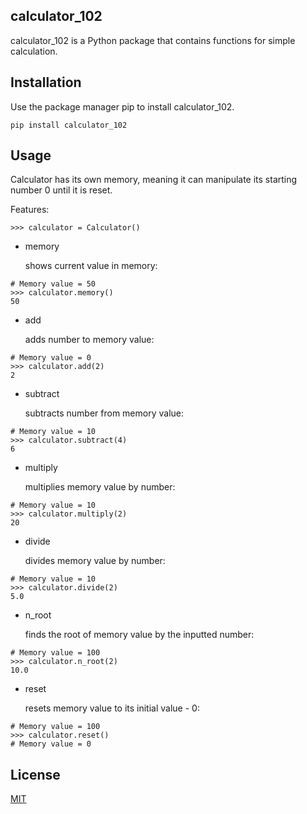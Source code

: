 ## calculator_102

calculator_102 is a Python package that contains functions for simple calculation.

## Installation
Use the package manager pip to install calculator_102.
```
pip install calculator_102
```

## Usage
Calculator has its own memory, meaning it can manipulate its starting number 0 until it is reset.

Features:
```
>>> calculator = Calculator()
```
- memory

  shows current value in memory:
```
# Memory value = 50
>>> calculator.memory()
50
```
- add

    adds number to memory value:
```
# Memory value = 0
>>> calculator.add(2)
2
```
- subtract

    subtracts number from memory value:
```
# Memory value = 10
>>> calculator.subtract(4)
6
```
- multiply

    multiplies memory value by number:
```
# Memory value = 10
>>> calculator.multiply(2)
20
```
- divide

    divides memory value by number:
```
# Memory value = 10
>>> calculator.divide(2)
5.0
```
- n_root

    finds the root of memory value by the inputted number:
```
# Memory value = 100
>>> calculator.n_root(2)
10.0
```
- reset

    resets memory value to its initial value - 0:
```
# Memory value = 100
>>> calculator.reset()
# Memory value = 0
```

## License
[MIT](https://choosealicense.com/licenses/mit/)